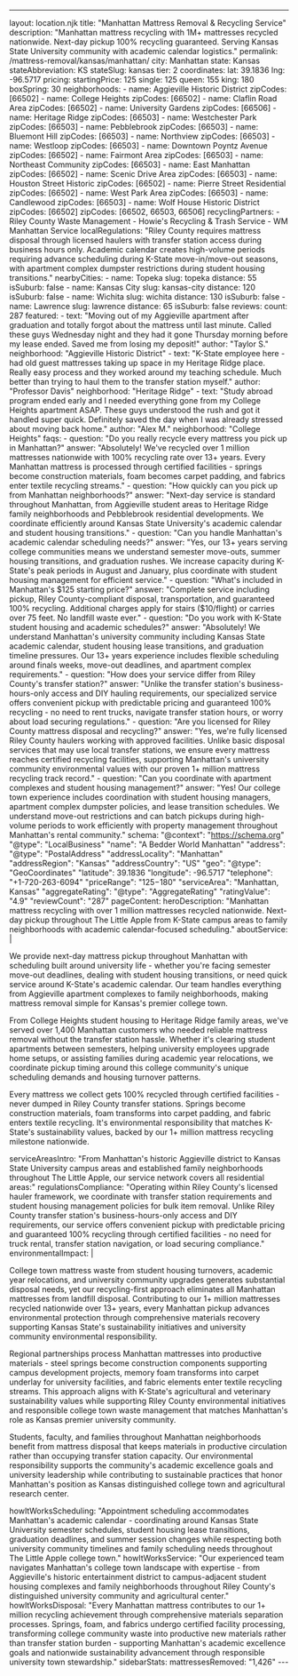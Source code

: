 ---
layout: location.njk
title: "Manhattan Mattress Removal & Recycling Service"
description: "Manhattan mattress recycling with 1M+ mattresses recycled nationwide. Next-day pickup 100% recycling guaranteed. Serving Kansas State University community with academic calendar logistics."
permalink: /mattress-removal/kansas/manhattan/
city: Manhattan state: Kansas stateAbbreviation: KS stateSlug: kansas tier: 2 coordinates: lat: 39.1836 lng: -96.5717 pricing: startingPrice: 125 single: 125 queen: 155 king: 180 boxSpring: 30 neighborhoods: - name: Aggieville Historic District zipCodes: [66502] - name: College Heights zipCodes: [66502] - name: Claflin Road Area zipCodes: [66502] - name: University Gardens zipCodes: [66506] - name: Heritage Ridge zipCodes: [66503] - name: Westchester Park zipCodes: [66503] - name: Pebblebrook zipCodes: [66503] - name: Bluemont Hill zipCodes: [66503] - name: Northview zipCodes: [66503] - name: Westloop zipCodes: [66503] - name: Downtown Poyntz Avenue zipCodes: [66502] - name: Fairmont Area zipCodes: [66503] - name: Northeast Community zipCodes: [66503] - name: East Manhattan zipCodes: [66502] - name: Scenic Drive Area zipCodes: [66503] - name: Houston Street Historic zipCodes: [66502] - name: Pierre Street Residential zipCodes: [66502] - name: West Park Area zipCodes: [66503] - name: Candlewood zipCodes: [66503] - name: Wolf House Historic District zipCodes: [66502] zipCodes: [66502, 66503, 66506] recyclingPartners: - Riley County Waste Management - Howie's Recycling & Trash Service - WM Manhattan Service localRegulations: "Riley County requires mattress disposal through licensed haulers with transfer station access during business hours only. Academic calendar creates high-volume periods requiring advance scheduling during K-State move-in/move-out seasons, with apartment complex dumpster restrictions during student housing transitions." nearbyCities: - name: Topeka slug: topeka distance: 55 isSuburb: false - name: Kansas City slug: kansas-city distance: 120 isSuburb: false - name: Wichita slug: wichita distance: 130 isSuburb: false - name: Lawrence slug: lawrence distance: 65 isSuburb: false reviews: count: 287 featured: - text: "Moving out of my Aggieville apartment after graduation and totally forgot about the mattress until last minute. Called these guys Wednesday night and they had it gone Thursday morning before my lease ended. Saved me from losing my deposit!" author: "Taylor S." neighborhood: "Aggieville Historic District" - text: "K-State employee here - had old guest mattresses taking up space in my Heritage Ridge place. Really easy process and they worked around my teaching schedule. Much better than trying to haul them to the transfer station myself." author: "Professor Davis" neighborhood: "Heritage Ridge" - text: "Study abroad program ended early and I needed everything gone from my College Heights apartment ASAP. These guys understood the rush and got it handled super quick. Definitely saved the day when I was already stressed about moving back home." author: "Alex M." neighborhood: "College Heights" faqs: - question: "Do you really recycle every mattress you pick up in Manhattan?" answer: "Absolutely! We've recycled over 1 million mattresses nationwide with 100% recycling rate over 13+ years. Every Manhattan mattress is processed through certified facilities - springs become construction materials, foam becomes carpet padding, and fabrics enter textile recycling streams." - question: "How quickly can you pick up from Manhattan neighborhoods?" answer: "Next-day service is standard throughout Manhattan, from Aggieville student areas to Heritage Ridge family neighborhoods and Pebblebrook residential developments. We coordinate efficiently around Kansas State University's academic calendar and student housing transitions." - question: "Can you handle Manhattan's academic calendar scheduling needs?" answer: "Yes, our 13+ years serving college communities means we understand semester move-outs, summer housing transitions, and graduation rushes. We increase capacity during K-State's peak periods in August and January, plus coordinate with student housing management for efficient service." - question: "What's included in Manhattan's $125 starting price?" answer: "Complete service including pickup, Riley County-compliant disposal, transportation, and guaranteed 100% recycling. Additional charges apply for stairs ($10/flight) or carries over 75 feet. No landfill waste ever." - question: "Do you work with K-State student housing and academic schedules?" answer: "Absolutely! We understand Manhattan's university community including Kansas State academic calendar, student housing lease transitions, and graduation timeline pressures. Our 13+ years experience includes flexible scheduling around finals weeks, move-out deadlines, and apartment complex requirements." - question: "How does your service differ from Riley County's transfer station?" answer: "Unlike the transfer station's business-hours-only access and DIY hauling requirements, our specialized service offers convenient pickup with predictable pricing and guaranteed 100% recycling - no need to rent trucks, navigate transfer station hours, or worry about load securing regulations." - question: "Are you licensed for Riley County mattress disposal and recycling?" answer: "Yes, we're fully licensed Riley County haulers working with approved facilities. Unlike basic disposal services that may use local transfer stations, we ensure every mattress reaches certified recycling facilities, supporting Manhattan's university community environmental values with our proven 1+ million mattress recycling track record." - question: "Can you coordinate with apartment complexes and student housing management?" answer: "Yes! Our college town experience includes coordination with student housing managers, apartment complex dumpster policies, and lease transition schedules. We understand move-out restrictions and can batch pickups during high-volume periods to work efficiently with property management throughout Manhattan's rental community." schema: "@context": "https://schema.org" "@type": "LocalBusiness" "name": "A Bedder World Manhattan" "address": "@type": "PostalAddress" "addressLocality": "Manhattan" "addressRegion": "Kansas" "addressCountry": "US" "geo": "@type": "GeoCoordinates" "latitude": 39.1836 "longitude": -96.5717 "telephone": "+1-720-263-6094" "priceRange": "$125-$180" "serviceArea": "Manhattan, Kansas" "aggregateRating": "@type": "AggregateRating" "ratingValue": "4.9" "reviewCount": "287" pageContent: heroDescription: "Manhattan mattress recycling with over 1 million mattresses recycled nationwide. Next-day pickup throughout The Little Apple from K-State campus areas to family neighborhoods with academic calendar-focused scheduling." aboutService: | <p>We provide next-day mattress pickup throughout Manhattan with scheduling built around university life - whether you're facing semester move-out deadlines, dealing with student housing transitions, or need quick service around K-State's academic calendar. Our team handles everything from Aggieville apartment complexes to family neighborhoods, making mattress removal simple for Kansas's premier college town.</p> <p>From College Heights student housing to Heritage Ridge family areas, we've served over 1,400 Manhattan customers who needed reliable mattress removal without the transfer station hassle. Whether it's clearing student apartments between semesters, helping university employees upgrade home setups, or assisting families during academic year relocations, we coordinate pickup timing around this college community's unique scheduling demands and housing turnover patterns.</p> <p>Every mattress we collect gets 100% recycled through certified facilities - never dumped in Riley County transfer stations. Springs become construction materials, foam transforms into carpet padding, and fabric enters textile recycling. It's environmental responsibility that matches K-State's sustainability values, backed by our 1+ million mattress recycling milestone nationwide.</p> serviceAreasIntro: "From Manhattan's historic Aggieville district to Kansas State University campus areas and established family neighborhoods throughout The Little Apple, our service network covers all residential areas:" regulationsCompliance: "Operating within Riley County's licensed hauler framework, we coordinate with transfer station requirements and student housing management policies for bulk item removal. Unlike Riley County transfer station's business-hours-only access and DIY requirements, our service offers convenient pickup with predictable pricing and guaranteed 100% recycling through certified facilities - no need for truck rental, transfer station navigation, or load securing compliance." environmentalImpact: | <p>College town mattress waste from student housing turnovers, academic year relocations, and university community upgrades generates substantial disposal needs, yet our recycling-first approach eliminates all Manhattan mattresses from landfill disposal. Contributing to our 1+ million mattresses recycled nationwide over 13+ years, every Manhattan pickup advances environmental protection through comprehensive materials recovery supporting Kansas State's sustainability initiatives and university community environmental responsibility.</p> <p>Regional partnerships process Manhattan mattresses into productive materials - steel springs become construction components supporting campus development projects, memory foam transforms into carpet underlay for university facilities, and fabric elements enter textile recycling streams. This approach aligns with K-State's agricultural and veterinary sustainability values while supporting Riley County environmental initiatives and responsible college town waste management that matches Manhattan's role as Kansas premier university community.</p> <p>Students, faculty, and families throughout Manhattan neighborhoods benefit from mattress disposal that keeps materials in productive circulation rather than occupying transfer station capacity. Our environmental responsibility supports the community's academic excellence goals and university leadership while contributing to sustainable practices that honor Manhattan's position as Kansas distinguished college town and agricultural research center.</p> howItWorksScheduling: "Appointment scheduling accommodates Manhattan's academic calendar - coordinating around Kansas State University semester schedules, student housing lease transitions, graduation deadlines, and summer session changes while respecting both university community timelines and family scheduling needs throughout The Little Apple college town." howItWorksService: "Our experienced team navigates Manhattan's college town landscape with expertise - from Aggieville's historic entertainment district to campus-adjacent student housing complexes and family neighborhoods throughout Riley County's distinguished university community and agricultural center." howItWorksDisposal: "Every Manhattan mattress contributes to our 1+ million recycling achievement through comprehensive materials separation processes. Springs, foam, and fabrics undergo certified facility processing, transforming college community waste into productive new materials rather than transfer station burden - supporting Manhattan's academic excellence goals and nationwide sustainability advancement through responsible university town stewardship." sidebarStats: mattressesRemoved: "1,426" ---